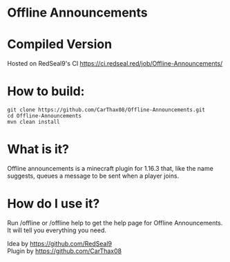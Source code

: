 # Offline Announcements

# Compiled Version
Hosted on RedSeal9's CI
https://ci.redseal.red/job/Offline-Announcements/

# How to build:  
```
git clone https://github.com/CarThax08/Offline-Announcements.git
cd Offline-Announcements
mvn clean install
```
    
# What is it?
   Offline announcements is a minecraft plugin for 1.16.3 that, like the name suggests, queues a message to be sent when a player joins.
# How do I use it?
  Run /offline or /offline help to get the help page for Offline Announcements. It will tell you everything you need.

Idea by https://github.com/RedSeal9  
Plugin by https://github.com/CarThax08
